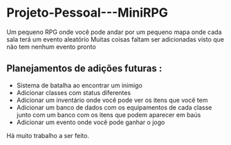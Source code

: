 # Projeto-Pessoal---MiniRPG
Um pequeno RPG onde você pode andar por um pequeno mapa onde cada sala terá um evento aleatório
Muitas coisas faltam ser adicionadas visto que não tem nenhum evento pronto
## Planejamentos de adições futuras :
  - Sistema de batalha ao encontrar um inimigo
  - Adicionar classes com status diferentes
  - Adicionar um inventário onde você pode ver os itens que você tem
  - Adicionar um banco de dados com os equipamentos de cada classe junto com um 
   banco com os itens que podem aparecer em baús
  - Adicionar um evento onde você pode ganhar o jogo

Há muito trabalho a ser feito.

